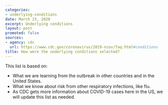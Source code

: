 ```yaml
---
categories:
- underlying-conditions
date: March 23, 2020
excerpt: Underlying conditions
layout: post
promoted: false
sources:
- agency: cdc
  url: https://www.cdc.gov/coronavirus/2019-ncov/faq.html#conditions
title: How were the underlying conditions selected?
---
```


This list is based on:

- What we are learning from the outbreak in other countries and in the United States.
- What we know about risk from other respiratory infections, like flu.
- As CDC gets more information about COVID-19 cases here in the US, we will update this list as needed.
